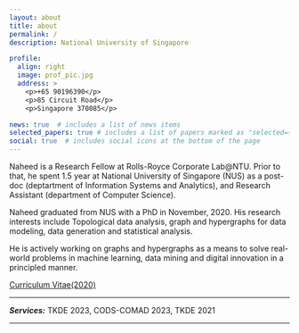 ```yaml
---
layout: about
title: about
permalink: /
description: National University of Singapore

profile:
  align: right
  image: prof_pic.jpg
  address: >
    <p>+65 90196390</p>
    <p>85 Circuit Road</p>
    <p>Singapore 370085</p>

news: true  # includes a list of news items
selected_papers: true # includes a list of papers marked as "selected={true}"
social: true  # includes social icons at the bottom of the page
---
```


Naheed is a Research Fellow at Rolls-Royce Corporate Lab@NTU. Prior to that, he spent 1.5 year at National University of Singapore (NUS) as a post-doc (deptartment of Information Systems and Analytics), and Research Assistant (department of Computer Science). 

Naheed graduated from NUS with a PhD in November, 2020. His research interests include Topological data analysis, graph and hypergraphs for data modeling, data generation and statistical analysis.

He is actively working on graphs and hypergraphs as a means to solve real-world problems in machine learning, data mining and digital innovation in a principled manner.

<a href='assets/pdf/Naheed_Resume.pdf'>Curriculum Vitae(2020)</a>

---------
***_Services:_*** TKDE 2023, CODS-COMAD 2023, TKDE 2021

---------
<!-- Put your address / P.O. box / other info right below your picture. You can also disable any these elements by editing `profile` property of the YAML header of your `_pages/about.md`. Edit `_bibliography/papers.bib` and Jekyll will render your [publications page](/al-folio/publications/) automatically.

Link to your social media connections, too. This theme is set up to use [Font Awesome icons](http://fortawesome.github.io/Font-Awesome/){:target="\_blank"} and [Academicons](https://jpswalsh.github.io/academicons/){:target="\_blank"}, like the ones below. Add your Facebook, Twitter, LinkedIn, Google Scholar, or just disable all of them. -->
